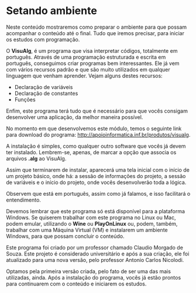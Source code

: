 # Setando ambiente

Neste conteúdo mostraremos como preparar o ambiente para que possam acompanhar o conteúdo até o final. Tudo que iremos precisar, para iniciar os estudos com programação.

O **VisuAlg**, é um programa que visa interpretar códigos, totalmente em português. Através de uma programação estruturada e escrita em português, conseguimos criar programas bem interessantes. Ele já vem com vários recursos padrão e que são muito utilizados em qualquer linguagem que venham aprender. Vejam alguns destes recursos:

* Declaração de variáveis
* Declaração de constantes
* Funções

Enfim, este programa terá tudo que é necessário para que vocês consigam desenvolver uma aplicação, da melhor maneira possível.

No momento em que desenvolvemos este módulo, temos o seguinte link para download do programa: <http://apoioinformatica.inf.br/produtos/visualg>.

A instalação é simples, como qualquer outro software que vocês já devem ter instalado. Lembrem-se, apenas, de marcar a opção que associa os arquivos **.alg** ao VisuAlg.

Assim que terminarem de instalar, aparecerá uma tela inicial com o início de um projeto básico, onde há: a sessão de informações do projeto, a sessão de variáveis e o início do projeto, onde vocês desenvolverão toda a lógica.

Observem que está em português, assim como já falamos, e isso facilitará o entendimento.

Devemos lembrar que este programa só está disponível para a plataforma Windows. Se quiserem trabalhar com este programa no Linux ou Mac, podem emular, utilizando o **Wine** ou **PlayOnLinux** ou, podem, também, trabalhar com uma Máquina Virtual (VM) e instalarem um ambiente Windows, para que possam concluir o conteúdo.

Este programa foi criado por um professor chamado Claudio Morgado de Souza. Este projeto é considerado universitário e após a sua criação, ele foi atualizado para uma nova versão, pelo professor Antonio Carlos Nicolodi.

Optamos pela primeira versão criada, pelo fato de ser uma das mais utilizadas, ainda. Após a instalação do programa, vocês já estão prontos para continuarem com o conteúdo e iniciarem os estudos.